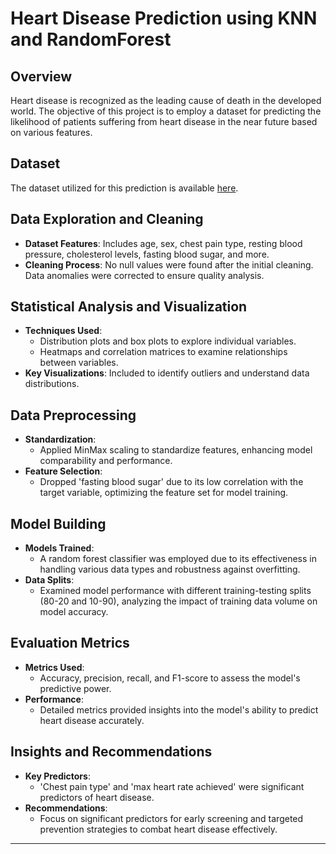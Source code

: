 
# Heart Disease Prediction using KNN and RandomForest

## Overview
Heart disease is recognized as the leading cause of death in the developed world. The objective of this project is to employ a dataset for predicting the likelihood of patients suffering from heart disease in the near future based on various features.

## Dataset
The dataset utilized for this prediction is available [here](https://github.com/mimran-khan/HeartAttackPrediction/blob/main/heart.csv).

## Data Exploration and Cleaning

- **Dataset Features**: Includes age, sex, chest pain type, resting blood pressure, cholesterol levels, fasting blood sugar, and more.
- **Cleaning Process**: No null values were found after the initial cleaning. Data anomalies were corrected to ensure quality analysis.

## Statistical Analysis and Visualization

- **Techniques Used**:
  - Distribution plots and box plots to explore individual variables.
  - Heatmaps and correlation matrices to examine relationships between variables.
- **Key Visualizations**: Included to identify outliers and understand data distributions.

## Data Preprocessing

- **Standardization**:
  - Applied MinMax scaling to standardize features, enhancing model comparability and performance.
- **Feature Selection**:
  - Dropped 'fasting blood sugar' due to its low correlation with the target variable, optimizing the feature set for model training.

## Model Building

- **Models Trained**:
  - A random forest classifier was employed due to its effectiveness in handling various data types and robustness against overfitting.
- **Data Splits**:
  - Examined model performance with different training-testing splits (80-20 and 10-90), analyzing the impact of training data volume on model accuracy.

## Evaluation Metrics

- **Metrics Used**:
  - Accuracy, precision, recall, and F1-score to assess the model's predictive power.
- **Performance**:
  - Detailed metrics provided insights into the model's ability to predict heart disease accurately.

## Insights and Recommendations

- **Key Predictors**:
  - 'Chest pain type' and 'max heart rate achieved' were significant predictors of heart disease.
- **Recommendations**:
  - Focus on significant predictors for early screening and targeted prevention strategies to combat heart disease effectively.

---

